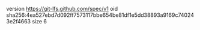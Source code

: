 version https://git-lfs.github.com/spec/v1
oid sha256:4ea527ebd7d092ff7573117bbe654be81df1e5dd38893a9169c740243e2f4663
size 6
